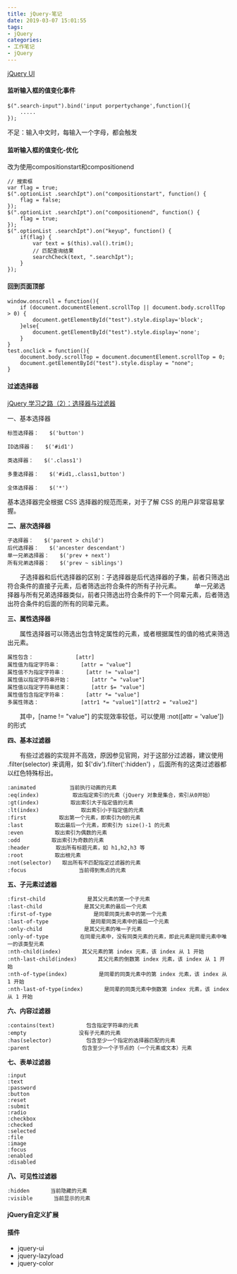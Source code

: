 ```yaml
---
title: jQuery-笔记
date: 2019-03-07 15:01:55
tags:
- jQuery
categories: 
- 工作笔记
- jQuery
---
```




[jQuery UI](https://www.jqueryui.org.cn/)

#### 监听输入框的值变化事件

```
$(".search-input").bind('input porpertychange',function(){
	.....
});
```

不足：输入中文时，每输入一个字母，都会触发

#### 监听输入框的值变化-优化

改为使用compositionstart和compositionend

```
// 搜索框
var flag = true;
$(".optionList .searchIpt").on("compositionstart", function() {
    flag = false;
});
$(".optionList .searchIpt").on("compositionend", function() {
    flag = true;
});
$(".optionList .searchIpt").on("keyup", function() {
    if(flag) {
        var text = $(this).val().trim();
        // 匹配查询结果
        searchCheck(text, ".searchIpt");
    }
});
```

#### 回到页面顶部

```
window.onscroll = function(){
    if (document.documentElement.scrollTop || document.body.scrollTop > 0) {
        document.getElementById("test").style.display='block';
    }else{
        document.getElementById("test").style.display='none';
    }
}
test.onclick = function(){
    document.body.scrollTop = document.documentElement.scrollTop = 0;
    document.getElementById("test").style.display = "none";
}
```

#### 过滤选择器

[jQuery 学习之路（2）：选择器与过滤器](https://www.lmlphp.com/user/58650/article/item/808868/)

一、基本选择器

```
标签选择器：　　$('button')

ID选择器：　　$('#id1')

类选择器：　　$('.class1')

多重选择器：　　$('#id1,.class1,button')

全体选择器：　　$('*') 
```

基本选择器完全根据 CSS 选择器的规范而来，对于了解 CSS 的用户非常容易掌握。

**二、层次选择器**

```
子选择器：　　$('parent > child')　　　　　　　　
后代选择器：　　$('ancester descendant')
单一兄弟选择器：　　$('prev + next')
所有兄弟选择器：　　$('prev ~ siblings')
```

　　子选择器和后代选择器的区别：子选择器是后代选择器的子集，前者只筛选出符合条件的直接子元素，后者筛选出符合条件的所有子孙元素。
　　单一兄弟选择器与所有兄弟选择器类似，前者只筛选出符合条件的下一个同辈元素，后者筛选出符合条件的后面的所有的同辈元素。

**三、属性选择器**

　　属性选择器可以筛选出包含特定属性的元素，或者根据属性的值的格式来筛选出元素。

```
属性包含：　　　　　　　　[attr]
属性值为指定字符串：　　　　[attr = "value"]
属性值不为指定字符串：　　　　[attr != "value"]
属性值以指定字符串开始：　　　　[attr ^= "value"]
属性值以指定字符串结束：　　　　[attr $= "value"]
属性值包含指定字符串：　　　　[attr *= "value"]
多属性筛选：　　　　　　　　[attr1 *= "value1"][attr2 = "value2"]
```

　　其中，[name != "value"] 的实现效率较低，可以使用 :not([attr = 'value']) 的形式

**四、基本过滤器**

　　有些过滤器的实现并不高效，原因参见官网，对于这部分过滤器，建议使用 .filter(selector) 来调用，如 $('div').filter(':hidden') ，后面所有的这类过滤器都以红色特殊标出。

```
:animated　　　　    当前执行动画的元素
:eq(index)　　　　    取出指定索引的元素（jQuery 对象是集合，索引从0开始）
:gt(index)　　　　　　取出索引大于指定值的元素
:lt(index)　　　　　　　　取出索引小于指定值的元素
:first 　　　　　 取出第一个元素，即索引为0的元素
:last　　　　　　取出最后一个元素，即索引为 size()-1 的元素
:even　　　　　　取出索引为偶数的元素
:odd　　　　　　取出索引为奇数的元素
:header　　　　　取出所有标题元素，如 h1,h2,h3 等
:root　　　　　　取出根元素
:not(selector)　　取出所有不匹配指定过滤器的元素　
:focus　　　　　　　　　　当前得到焦点的元素
```

**五、子元素过滤器**

```
:first-child　　　　　　　　是其父元素的第一个子元素
:last-child　　　　　　　　是其父元素的最后一个元素
:first-of-type　　　　　　　　是同辈同类元素中的第一个元素
:last-of-type　　　　　　　　是同辈同类元素中的最后一个元素
:only-child　　　　　　　　是其父元素的唯一子元素
:only-of-type　　　　　　在同辈元素中，没有同类元素的元素，即此元素是同辈元素中唯一的该类型元素
:nth-child(index)　　　　其父元素的第 index 元素，该 index 从 1 开始
:nth-last-child(index)　　　　其父元素的倒数第 index 元素，该 index 从 1 开始
:nth-of-type(index)　　　　　　是同辈的同类元素中的第 index 元素，该 index 从 1 开始
:nth-last-of-type(index)　　　　是同辈的同类元素中倒数第 index 元素，该 index 从 1 开始
```

**六、内容过滤器**

```
:contains(text)　　　　　　包含指定字符串的元素
:empty　　　　　　　　　　没有子元素的元素
:has(selector)　　　　　　 包含至少一个指定的选择器匹配的元素
:parent　　　　　　　　　　包含至少一个子节点的（一个元素或文本）元素
```

**七、表单过滤器**

```
:input
:text
:password
:button
:reset
:submit
:radio
:checkbox
:checked
:selected
:file
:image
:focus
:enabled
:disabled
```

**八、可见性过滤器**

```
:hidden　　　　当前隐藏的元素
:visible　　　　当前显示的元素
```

#### 



#### jQuery自定义扩展



#### 插件

- jquery-ui
- jquery-lazyload
- jquery-color